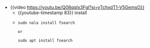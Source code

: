 - {{video https://youtu.be/Q08qqIx3FgI?si=yTchxdT1-V5GemsO}}
	- {{youtube-timestamp 83}} install
	- ```terminal
	  sudo nala install fsearch
	  
	  or
	  
	  sudo apt install fsearch
	  ```